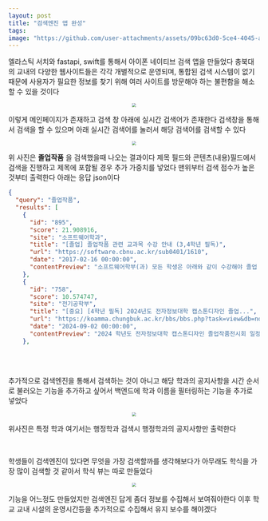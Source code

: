 ```yaml
---
layout: post
title: "검색엔진 앱 완성"
tags:  
image: "https://github.com/user-attachments/assets/09bc63d0-5ce4-4045-a8d3-e77f1d354ac5"
---
```


엘라스틱 서치와 fastapi, swift를 통해서 아이폰 네이티브 검색 앱을 만들었다 충북대의 교내의 다양한 웹사이트들은 각각 개별적으로 운영되며, 통합된 검색 시스템이 없기 때문에 사용자가 필요한 정보를 찾기 위해 여러 사이트를 방문해야 하는 불편함을 해소 할 수 있을 것이다

<center>
<img src="https://github.com/user-attachments/assets/09bc63d0-5ce4-4045-a8d3-e77f1d354ac5" style="zoom:50%;">
</center>

이렇게 메인페이지가 존재하고 검색 창 아래에 실시간 검색어가 존재한다 검색창을 통해서 검색을 할 수 있으며 아래 실시간 검색어를 눌러서 해당 검색어를 검색할 수 있다

<center>
<img src="https://github.com/user-attachments/assets/55224ea6-9ddb-4e94-a827-6ded08c13a35" style="zoom:50%;">
</center>

위 사진은 **졸업작품** 을 검색했을때 나오는 결과이다 제목 필드와 콘텐츠(내용)필드에서 검색을 진행하고 제목에 포함될 경우 추가 가중치를 넣었다 맨위부터 검색 점수가 높은것부터 출력한다 아래는 응답 json이다

``` json
{
  "query": "졸업작품",
  "results": [
    {
      "id": "895",
      "score": 21.908916,
      "site": "소프트웨어학과",
      "title": "[졸업] 졸업작품 관련 교과목 수강 안내 (3,4학년 필독)",
      "url": "https://software.cbnu.ac.kr/sub0401/1610",
      "date": "2017-02-16 00:00:00",
      "contentPreview": "소프트웨어학부(과) 모든 학생은 아래와 같이 수강해야 졸업 작품을 만들고 졸업 작품 통과 후, 졸업이 가능함을 안내드립니다.   (신입생, 소속변경, 복학생, 편입생, 전입생 모두 포함)       산학프로젝트(종합설계) (3학년 2학기)  => 캡스톤디자인 (4학년 1학기)  => 창업파일럿프로젝트(종합설계)  (4학년 2학기)"
    },
    {
      "id": "758",
      "score": 10.574747,
      "site": "전기공학부",
      "title": "[중요] [4학년 필독] 2024년도 전자정보대학 캡스톤디자인 졸업...",
      "url": "https://koamma.chungbuk.ac.kr/bbs/bbs.php?task=view&db=notice&no=3688&page=1&search=&searchKey=&category=&pgID=ID12415888101",
      "date": "2024-09-02 00:00:00",
      "contentPreview": "2024 학년도 전자정보대학 캡스톤디자인 졸업작품전시회 일정을 다음과 같이 안내합니다 . 1.  졸업작품 전시회  1)  일시  :  2024년 11월 13일 (수) 09시 ~ 18시   ( 작품전시는  9 시 전에 완료 )          2)  장소  :  개신문화관 1층     2.  제출서류  ( 작품소개글 & 포스터 )          1)  작품 소개글   [ 첨부 1]  파일의 양식을 다운받아 작성 후 ,  아래  e-mail 로 보내주세요 .       - e-mail  주소  : khk1030@cbnu.ac.kr   -  제출일자  :  2024. 10. 17.(목 )  까지   *  반드시 제출 양식에서 한 장만 작성하여서 제출해주시기 바랍니다 .         2)  포스터        - e-mail  주소  : khk1030@cbnu.ac.kr         -  형식 , size : PPT 파일 ,A2(420mm * 594mm)         -  제출일자  :  2024. 10. 17.(목 )  까지     * PowerPoint 에서  [ 디자인메뉴 → 슬라이드 크기 ] 에서 형식 ,size 를 위와 같이 맞춰주시기 바랍니다 .   *  꼭 기한에 맞게 제출해주시기 바랍니다 ."
    },
   
```

&nbsp;

추가적으로 검색엔진을 통해서 검색하는 것이 아니고 해당 학과의 공지사항을 시간 순서로  불러오는 기능을 추가하고 싶어서 백엔드에 학과 이름을 필터링하는 기능을 추가로 넣었다

<center>
<img src="https://github.com/user-attachments/assets/cfa8ebd0-ab69-455e-970d-c191698a402d" style="zoom:50%;">
</center>

위사진은 특정 학과 여기서는 행정학과 검색시 행정학과의 공지사항만 출력한다

&nbsp;

학생들이 검색엔진이 있다면 무엇을 가장 검색할까를 생각해보다가 아무래도 학식을 가장 많이 검색할 것 같아서 학식 뷰는 따로 만들었다

<center>
<img src="https://github.com/user-attachments/assets/1e514c52-b1cf-49fa-a1ba-f6a5238aad2b" style="zoom:50%;">
</center>

기능을 어느정도 만들었지만 검색엔진 답게 좀더 정보를 수집해서 보여줘야한다 이후 학교 교내 시설의 운영시간등을 추가적으로 수집해서 유지 보수를 해야겠다

